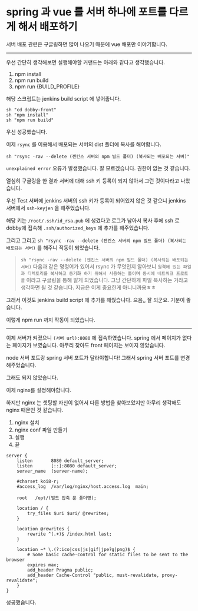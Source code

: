 # spring 과 vue 를 서버 하나에 포트를 다르게 해서 배포하기

서버 배포 관련은 구글링하면 많이 나오기 때문에 vue 배포만 이야기합니다.

---

우선 간단히 생각해보면 실행해야할 커맨드는 아래와 같다고 생각했습니다.

1. npm install
2. npm run build
3. npm run {BUILD_PROFILE}


해당 스크립트는 jenkins build script 에 넣어줍니다.

```
sh "cd dobby-front"
sh "npm install"
sh "npm run build"
```

우선 성공했습니다.

이제 `rsync` 를 이용해서 배포되는 서버의 dist 폴더에 복사를 해야합니다. 

```
sh "rsync -rav --delete (젠킨스 서버의 npm 빌드 폴더) (복사되는 배포되는 서버)"
```
 `unexplained error` 오류가 발생했습니다. 잘 모르겠습니다. 권한이 없는 것 같습니다.

열심히 구글링을 한 결과 서버에 대해 ssh 키 등록이 되지 않아서 그런 것이다라고 나왔습니다. 

우선 Test 서버에 jenkins 서버의 ssh 키가 등록이 되어있지 않은 것 같으니 jenkins 서버에서 `ssh-keyjen` 을 해주었습니다. 

해당 키는 `/root/.ssh/id_rsa.pub` 에 생겼다고 로그가 남아서 복사 후에 ssh 로 dobby에 접속해 `.ssh/authorized_keys` 에 추가를 해주었습니다. 

그리고 그리고 `sh "rsync -rav --delete (젠킨스 서버의 npm 빌드 폴더) (복사되는 배포되는 서버)` 를 해주니 작동이 되었습니다. 

> `sh "rsync -rav --delete (젠킨스 서버의 npm 빌드 폴더) (복사되는 배포되는 서버)` 다음과 같은 명렁어가 있어서 rsync 가 무엇인지 알아보니 `원격에 있는 파일과 디렉토리를 복사하고 동기화 하기 위해서 사용하는 툴이며 동시에 네트워크 프로토콜` 이라고 구글링을 통해 알게 되었습니다. 그냥 간단하게 파일 복사하는 거라고 생각하면 될 것 같습니다. 지금은 이게 중요한게 아니니까용ㅎㅎ

그래서 이것도 jenkins build script 에 추가를 해줬습니다. 으음,, 잘 되군요. 기분이 좋습니다.

이렇게 npm run 까지 작동이 되었습니다.

---

이제 서버가 켜졌으니 `(서버 url):8080` 에 접속하였습니다. spring 에서 페이지가 없다는 페이지가 보였습니다. 아무리 찾아도 front 페이지는 보이지 않았습니다.

node 서버 포트랑 spring 서버 포트가 달라야합니다! 그래서 spring 서버 포트를 변경해주었습니다.

그래도 되지 않았습니다.

이제 nginx를 설정해야합니다.

하지만 nginx 는 셋팅할 자신이 없어서 다른 방법을 찾아보았지만 아무리 생각해도 nginx 때문인 것 같습니다.

1. nginx 설치
2. nginx conf 파일 만들기
3. 실행
4. 끝

```
server {
    listen       8080 default_server;
    listen       [::]:8080 default_server;
    server_name  (server-name);

    #charset koi8-r;
    #access_log  /var/log/nginx/host.access.log  main;

    root   /opt/(빌드 압축 푼 폴더명);

    location / {
        try_files $uri $uri/ @rewrites;
    }

    location @rewrites {
        rewrite ^(.+)$ /index.html last;
    }

    location ~* \.(?:ico|css|js|gif|jpe?g|png)$ {
        # Some basic cache-control for static files to be sent to the browser
        expires max;
        add_header Pragma public;
        add_header Cache-Control "public, must-revalidate, proxy-revalidate";
    }
}
```
성공했습니다. 
